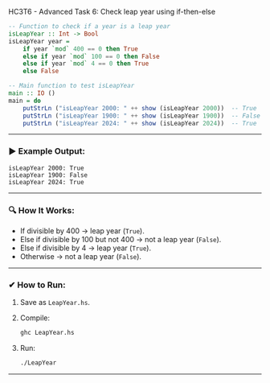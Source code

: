 HC3T6 - Advanced Task 6: Check leap year using if-then-else

```haskell
-- Function to check if a year is a leap year
isLeapYear :: Int -> Bool
isLeapYear year =
    if year `mod` 400 == 0 then True
    else if year `mod` 100 == 0 then False
    else if year `mod` 4 == 0 then True
    else False

-- Main function to test isLeapYear
main :: IO ()
main = do
    putStrLn ("isLeapYear 2000: " ++ show (isLeapYear 2000))  -- True
    putStrLn ("isLeapYear 1900: " ++ show (isLeapYear 1900))  -- False
    putStrLn ("isLeapYear 2024: " ++ show (isLeapYear 2024))  -- True
```

---

### ▶ **Example Output:**

```
isLeapYear 2000: True
isLeapYear 1900: False
isLeapYear 2024: True
```

---

### 🔍 **How It Works:**

* If divisible by 400 → leap year (`True`).
* Else if divisible by 100 but not 400 → not a leap year (`False`).
* Else if divisible by 4 → leap year (`True`).
* Otherwise → not a leap year (`False`).

---

### ✔ **How to Run:**

1. Save as `LeapYear.hs`.
2. Compile:

   ```bash
   ghc LeapYear.hs
   ```
3. Run:

   ```bash
   ./LeapYear
   ```

---
